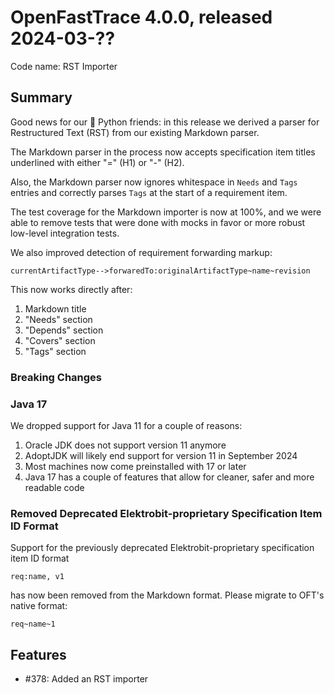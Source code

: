 # OpenFastTrace 4.0.0, released 2024-03-??

Code name: RST Importer

## Summary

Good news for our 🐍 Python friends: in this release we derived a parser for Restructured Text (RST) from our existing Markdown parser.

The Markdown parser in the process now accepts specification item titles underlined with either "=" (H1) or "-" (H2).

Also, the Markdown parser now ignores whitespace in `Needs` and `Tags` entries and correctly parses `Tags` at the start of a requirement item.

The test coverage for the Markdown importer is now at 100%, and we were able to remove tests that were done with mocks in favor or more robust low-level integration tests.

We also improved detection of requirement forwarding markup:

    currentArtifactType-->forwaredTo:originalArtifactType~name~revision

This now works directly after:

1. Markdown title
2. "Needs" section
3. "Depends" section
4. "Covers" section
5. "Tags" section

### Breaking Changes

### Java 17

We dropped support for Java 11 for a couple of reasons:

1. Oracle JDK does not support version 11 anymore
2. AdoptJDK will likely end support for version 11 in September 2024
3. Most machines now come preinstalled with 17 or later
4. Java 17 has a couple of features that allow for cleaner, safer and more readable code

### Removed Deprecated Elektrobit-proprietary Specification Item ID Format

Support for the previously deprecated Elektrobit-proprietary specification item ID format

    req:name, v1

has now been removed from the Markdown format. Please migrate to OFT's native format:

    req~name~1

## Features

* #378: Added an RST importer
